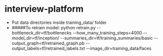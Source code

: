 # interview-platform

- Put data directories inside training_data/ folder
- #####To retrain model: 
python retrain.py --bottleneck_dir=tf/bottlenecks --how_many_training_steps=4000 --model_dir=tf/inception/ --summaries_dir=tf/training_summaries/basic --output_graph=tf/retrained_graph.pb --output_labels=tf/retrained_labels.txt --image_dir=training_data/faces


